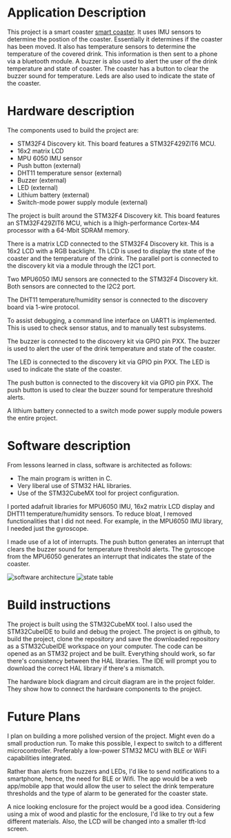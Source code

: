 # Application Description

This project is a smart coaster [smart coaster](link).
It uses IMU sensors to determine the postion of the coaster. Essentially it determines if the coaster has been moved. 
It also has temperature sensors to determine the temperature of the covered drink.
This information is then sent to a phone via a bluetooth module. A buzzer is also used to alert the user of the drink temperature and state of coaster. 
The coaster has a button to clear the buzzer sound for temperature. Leds are also used to indicate the state of the coaster.



# Hardware description

The components used to build the project are:
- STM32F4 Discovery kit. This board features a STM32F429ZIT6 MCU.
- 16x2 matrix LCD
- MPU 6050 IMU sensor
- Push button (external)
- DHT11 temperature sensor (external)
- Buzzer (external)
- LED (external)
- Lithium battery (external)
- Switch-mode power supply module (external)


The project is built around the STM32F4 Discovery kit. This board features an STM32F429ZIT6 MCU,
which is a lhigh-performance Cortex-M4 processor with a 64-Mbit SDRAM memory. 

There is a matrix LCD connected to the STM32F4 Discovery kit. This is a 16x2 LCD with a RGB backlight.
Th LCD is used to display the state of the coaster and the temperature of the drink. The parallel port is connected to the discovery kit via 
a module through the I2C1 port.

Two MPU6050 IMU sensors are connected to the STM32F4 Discovery kit. Both sensors are connected to the I2C2 port.

The DHT11 temperature/humidity sensor is connected to the discovery board via 1-wire protocol. 

To assist debugging, a command line interface on UART1 is implemented. This is used to check sensor status, and to manually test subsystems.

The buzzer is connected to the discovery kit via GPIO pin PXX. The buzzer is used to alert the user of the drink temperature and state of the coaster.

The LED is connected to the discovery kit via GPIO pin PXX. The LED is used to indicate the state of the coaster.

The push button is connected to the discovery kit via GPIO pin PXX. The push button is used to clear the buzzer sound for temperature threshold alerts.


A lithium battery connected to a switch mode power supply module powers the entire project.




# Software description

From lessons learned in class, software is architected as follows:
- The main program is written in C.
- Very liberal use of STM32 HAL libraries.
- Use of the STM32CubeMX tool for project configuration.


I ported adafruit libraries for MPU6050 IMU, 16x2 matrix LCD display and DHT11 temperature/humidity sensors. To reduce bloat, I removed functionalities that I did not need.
For example, in the MPU6050 IMU library, I needed just the gyroscope. 

I made use of a lot of interrupts. The push button generates an interrupt that  clears the buzzer sound for temperature threshold alerts. The gyroscope from the MPU6050 generates an interrupt that indicates the state of the coaster.

![software architecture](img/software_architecture.png)
![state table](img/state_table.png)




# Build instructions
The project is built using the STM32CubeMX tool. I also used the STM32CubeIDE to build and debug the project.
The project is on github, to build the project, clone the repository and save the downloaded repository as a STM32CubeIDE workspace on your computer.
The code can be opened as an STM32 project and be built. Everything should work, so far there's consistency between the HAL libraries. The IDE will prompt you to download the correct HAL library if there's a mismatch.


The hardware block diagram and circuit diagram are in the project folder. They show how to connect the hardware components to the project.

# Future Plans
I plan on building a more polished version of the project. Might even do a small production run.
To make this possible, I expect to switch to a different microcontroller. Preferably a low-power STM32 MCU with BLE or WiFi capabilities integrated.

Rather than alerts from buzzers and LEDs, I'd like to send notifications to a smartphone, hence, the need for BLE or Wifi.
The app would be a web app/mobile app that would allow the user to select the drink temperature thresholds and the type of alarm to be generated for the coaster state.

A nice looking enclosure for the project would be a good idea. Considering using a mix of wood and plastic for the enclosure, I'd like to try out a few different materials.
Also, the LCD will be changed into a smaller tft-lcd screen.


